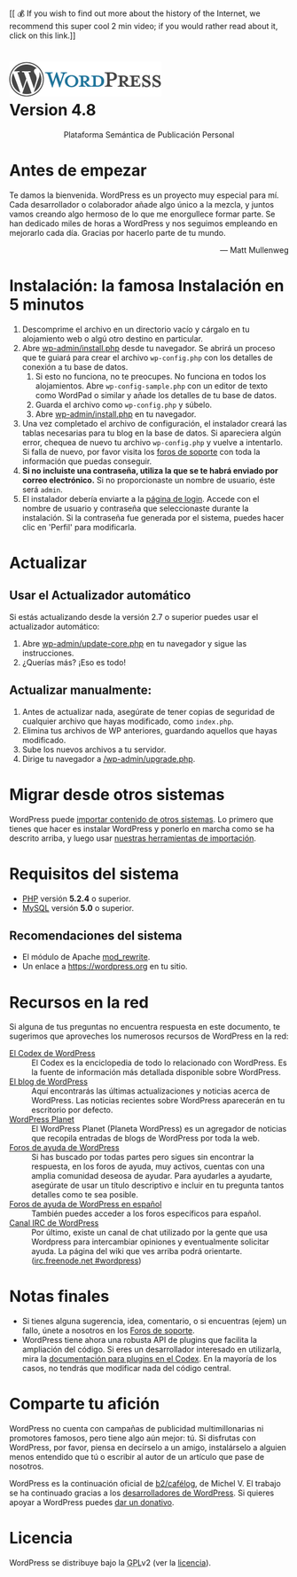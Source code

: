 [[ :moneybag: 
If you wish to find out more about the history of the Internet, we recommend this super cool 2 min video; if you would rather read about it, click on this link.]]

<!DOCTYPE html>
<html>
<head>
    <meta name="viewport" content="width=device-width" /> 
	<meta http-equiv="Content-Type" content="text/html; charset=utf-8" />
	<title>WordPress &#8250; Léeme</title>
	<link rel="stylesheet" href="wp-admin/css/install.css?ver=20100228" type="text/css" />
</head>
<body>
<h1 id="logo">
	<a href="http://wordpress.org/"><img alt="WordPress" src="wp-admin/images/wordpress-logo.png" /></a>
	<br /> Version 4.8
</h1>
<p style="text-align: center">Plataforma Semántica de Publicación Personal</p>

<h1>Antes de empezar</h1>
<p>Te damos la bienvenida. WordPress es un proyecto muy especial para mí. Cada desarrollador o colaborador a&ntilde;ade algo único a la mezcla, y juntos vamos creando algo hermoso de lo que me enorgullece formar parte. Se han dedicado miles de horas a WordPress y nos seguimos empleando en mejorarlo cada día. Gracias por hacerlo parte de tu mundo.</p>
<p style="text-align: right">&#8212; Matt Mullenweg</p>

<h1>Instalación: la famosa Instalación en 5 minutos</h1>
<ol>
	<li>Descomprime el archivo en un directorio vac&iacute;o y c&aacute;rgalo en tu alojamiento web o alg&uacute; otro destino en particular.</li>
	<li>Abre <span class="file"><a href="wp-admin/install.php">wp-admin/install.php</a></span> desde tu navegador. Se abrirá un proceso que te guiará para crear el archivo <code>wp-config.php</code> con los detalles de conexión a tu base de datos.
		<ol>
			<li>Si esto no funciona, no te preocupes. No funciona en todos los alojamientos. Abre <code>wp-config-sample.php</code> con un editor de texto como WordPad o similar y añade los detalles de tu base de datos.</li>
			<li>Guarda el archivo como <code>wp-config.php</code> y súbelo.</li>
			<li>Abre <span class="file"><a href="wp-admin/install.php">wp-admin/install.php</a></span> en tu navegador.</li>
		</ol>
	</li>
	<li>Una vez completado el archivo de configuración, el instalador creará las tablas necesarias para tu blog en la base de datos. Si apareciera algún error, chequea de nuevo tu archivo <code>wp-config.php</code> y vuelve a intentarlo. Si falla de nuevo, por favor visita los <a href="http://es.forums.wordpress.org/" title="Foros de soporte WordPress.org">foros de soporte</a> con toda la información que puedas conseguir.</li>
	<li><strong>Si no incluiste una contraseña, utiliza la que se te habrá enviado por correo electrónico.</strong> Si no proporcionaste un nombre de usuario, éste será <code>admin</code>.</li>
	<li>El instalador debería enviarte a la <a href="wp-login.php">página de login</a>. Accede con el nombre de usuario y contraseña que seleccionaste durante la instalación. Si la contraseña fue generada por el sistema, puedes hacer clic en 'Perfil' para modificarla.</li>
</ol>

<h1>Actualizar</h1>
<h2>Usar el Actualizador automático</h2>
<p>Si estás actualizando desde la versión 2.7 o superior puedes usar el actualizador automático:</p>
<ol>
	<li>Abre <span class="file"><a href="wp-admin/update-core.php">wp-admin/update-core.php</a></span> en tu navegador y sigue las instrucciones.</li>
	<li>¿Querías más? ¡Eso es todo!</li>
</ol>

<h2>Actualizar manualmente:</h2>
<ol>
    <li>Antes de actualizar nada, asegúrate de tener copias de seguridad de cualquier archivo que hayas modificado, como <code>index.php</code>.</li>
	<li>Elimina tus archivos de WP anteriores, guardando aquellos que hayas modificado.</li>
	<li>Sube los nuevos archivos a tu servidor.</li>
	<li>Dirige tu navegador a <span class="file"><a href="wp-admin/upgrade.php">/wp-admin/upgrade.php</a></span>.</li>
	</ol>

<h1>Migrar desde otros sistemas</h1>
<p>WordPress puede <a href="http://codex.wordpress.org/Importing_Content">importar contenido de otros sistemas</a>. Lo primero que tienes que hacer es instalar WordPress y ponerlo en marcha como se ha descrito arriba, y luego usar <a href="wp-admin/import.php" title="Importar a WordPress">nuestras herramientas de importación</a>.</p>

<h1>Requisitos del sistema</h1>
<ul>
	<li><a href="http://php.net/">PHP</a> versión <strong>5.2.4</strong> o superior.</li>
	<li><a href="http://www.mysql.com/">MySQL</a> versión <strong>5.0</strong> o superior.</li>
</ul>

<h2>Recomendaciones del sistema</h2>
<ul>
	<li>El módulo de Apache <a href="http://httpd.apache.org/docs/2.2/mod/mod_rewrite.html">mod_rewrite</a>.</li>
	<li>Un enlace a <a href="https://wordpress.org/">https://wordpress.org</a> en tu sitio.</li>
</ul>

<h1>Recursos en la red</h1>
<p>Si alguna de tus preguntas no encuentra respuesta en este documento, te sugerimos que aproveches los numerosos recursos de WordPress en la red:</p>
<dl>
	<dt><a href="http://codex.wordpress.org/">El Codex de WordPress </a></dt>
	<dd>El Codex es la enciclopedia de todo lo relacionado con WordPress. Es la fuente de información más detallada disponible sobre WordPress. </dd>
	<dt><a href="http://wordpress.org/news/">El blog de WordPress</a></dt>
		<dd>Aquí encontrarás las últimas actualizaciones y noticias acerca de WordPress. Las noticias recientes sobre WordPress aparecerán en tu escritorio por defecto.</dd>
	<dt><a href="http://planet.wordpress.org/">WordPress Planet </a></dt>
	<dd>El WordPress Planet (Planeta WordPress) es un agregador de noticias que recopila entradas de blogs de WordPress por toda la web. </dd>
	<dt><a href="https://wordpress.org/support/">Foros de ayuda de WordPress</a></dt>
	<dd>Si has buscado por todas partes pero sigues sin encontrar la respuesta, en los foros de ayuda, muy activos, cuentas con una amplia comunidad deseosa de ayudar. Para ayudarles a ayudarte, asegúrate de usar un título descriptivo e incluir en tu pregunta tantos detalles como te sea posible. </dd>
	<dt><a href="http://es.forums.wordpress.org/">Foros de ayuda de WordPress en español</a></dt>
	<dd>También puedes acceder a los foros específicos para español. </dd>
	<dt><a href="http://codex.wordpress.org/IRC">Canal IRC de WordPress</a></dt>
	<dd>Por último, existe un canal de chat utilizado por la gente que usa Wordpress para intercambiar opiniones y eventualmente solicitar ayuda. La página del wiki que ves arriba podrá orientarte. (<a href="irc://irc.freenode.net/wordpress">irc.freenode.net #wordpress</a>)</dd>
</dl>

<h1>Notas finales</h1>
<ul>
	<li>Si tienes alguna sugerencia, idea, comentario, o si encuentras (ejem) un fallo, únete a nosotros en los <a href="http://es.forums.wordpress.org/">Foros de soporte</a>.</li>
	<li>WordPress tiene ahora una robusta API de plugins que facilita la ampliación del código. Si eres un desarrollador interesado en utilizarla, mira la <a href="http://codex.wordpress.org/Plugin_API">documentación para plugins en el Codex</a>. En la mayoría de los casos, no tendrás que modificar nada del código central.</li>
</ul>

<h1>Comparte tu afición</h1>
<p>WordPress no cuenta con campañas de publicidad multimillonarias ni promotores famosos, pero tiene algo aún mejor: tú. Si disfrutas con WordPress, por favor, piensa en decírselo a un amigo, instalárselo a alguien menos entendido que tú o escribir al autor de un artículo que pase de nosotros.</p>

<p>WordPress es la continuación oficial de <a href="http://cafelog.com/">b2/caf&#233;log</a>, de Michel V. El trabajo se ha continuado gracias a los <a href="http://wordpress.org/about/">desarrolladores de WordPress</a>. Si quieres apoyar a WordPress puedes <a href="http://wordpress.org/donate/" title="Donaciones a WordPress">dar un donativo</a>.</p>

<h1>Licencia</h1>
<p>WordPress se distribuye bajo la <abbr title="Licencia Pública de GNU">GPL</abbr>v2 (ver la <a href="licencia.txt">licencia</a>).</p>


</body>
</html>
